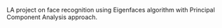 LA project on face recognition using Eigenfaces algorithm with Principal Component Analysis approach.
